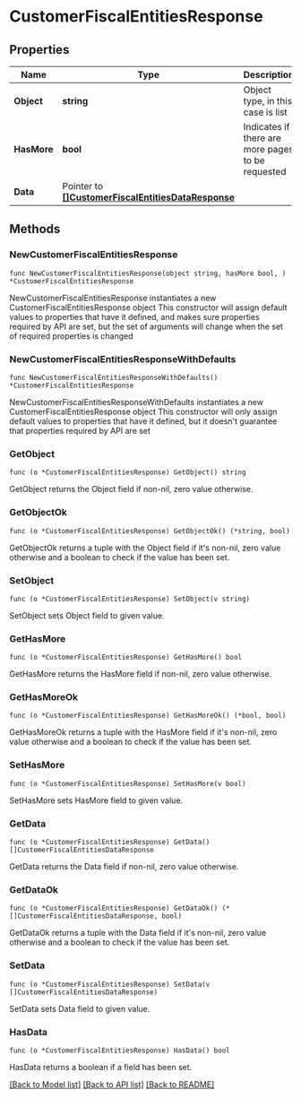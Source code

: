 # CustomerFiscalEntitiesResponse

## Properties

Name | Type | Description | Notes
------------ | ------------- | ------------- | -------------
**Object** | **string** | Object type, in this case is list | 
**HasMore** | **bool** | Indicates if there are more pages to be requested | 
**Data** | Pointer to [**[]CustomerFiscalEntitiesDataResponse**](CustomerFiscalEntitiesDataResponse.md) |  | [optional] 

## Methods

### NewCustomerFiscalEntitiesResponse

`func NewCustomerFiscalEntitiesResponse(object string, hasMore bool, ) *CustomerFiscalEntitiesResponse`

NewCustomerFiscalEntitiesResponse instantiates a new CustomerFiscalEntitiesResponse object
This constructor will assign default values to properties that have it defined,
and makes sure properties required by API are set, but the set of arguments
will change when the set of required properties is changed

### NewCustomerFiscalEntitiesResponseWithDefaults

`func NewCustomerFiscalEntitiesResponseWithDefaults() *CustomerFiscalEntitiesResponse`

NewCustomerFiscalEntitiesResponseWithDefaults instantiates a new CustomerFiscalEntitiesResponse object
This constructor will only assign default values to properties that have it defined,
but it doesn't guarantee that properties required by API are set

### GetObject

`func (o *CustomerFiscalEntitiesResponse) GetObject() string`

GetObject returns the Object field if non-nil, zero value otherwise.

### GetObjectOk

`func (o *CustomerFiscalEntitiesResponse) GetObjectOk() (*string, bool)`

GetObjectOk returns a tuple with the Object field if it's non-nil, zero value otherwise
and a boolean to check if the value has been set.

### SetObject

`func (o *CustomerFiscalEntitiesResponse) SetObject(v string)`

SetObject sets Object field to given value.


### GetHasMore

`func (o *CustomerFiscalEntitiesResponse) GetHasMore() bool`

GetHasMore returns the HasMore field if non-nil, zero value otherwise.

### GetHasMoreOk

`func (o *CustomerFiscalEntitiesResponse) GetHasMoreOk() (*bool, bool)`

GetHasMoreOk returns a tuple with the HasMore field if it's non-nil, zero value otherwise
and a boolean to check if the value has been set.

### SetHasMore

`func (o *CustomerFiscalEntitiesResponse) SetHasMore(v bool)`

SetHasMore sets HasMore field to given value.


### GetData

`func (o *CustomerFiscalEntitiesResponse) GetData() []CustomerFiscalEntitiesDataResponse`

GetData returns the Data field if non-nil, zero value otherwise.

### GetDataOk

`func (o *CustomerFiscalEntitiesResponse) GetDataOk() (*[]CustomerFiscalEntitiesDataResponse, bool)`

GetDataOk returns a tuple with the Data field if it's non-nil, zero value otherwise
and a boolean to check if the value has been set.

### SetData

`func (o *CustomerFiscalEntitiesResponse) SetData(v []CustomerFiscalEntitiesDataResponse)`

SetData sets Data field to given value.

### HasData

`func (o *CustomerFiscalEntitiesResponse) HasData() bool`

HasData returns a boolean if a field has been set.


[[Back to Model list]](../README.md#documentation-for-models) [[Back to API list]](../README.md#documentation-for-api-endpoints) [[Back to README]](../README.md)


